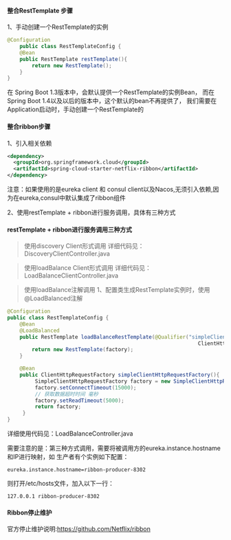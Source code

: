 #### 整合RestTemplate 步骤
1、手动创建一个RestTemplate的实例
```java
@Configuration
    public class RestTemplateConfig {
    @Bean
    public RestTemplate restTemplate(){
        return new RestTemplate();
    }
}
```
在 Spring Boot 1.3版本中，会默认提供一个RestTemplate的实例Bean，
而在 Spring Boot 1.4以及以后的版本中，这个默认的bean不再提供了，
我们需要在Application启动时，手动创建一个RestTemplate的



#### 整合ribbon步骤
1、引入相关依赖
```xml
<dependency>
  <groupId>org.springframework.cloud</groupId>
  <artifactId>spring-cloud-starter-netflix-ribbon</artifactId>
</dependency>
```
注意：如果使用的是eureka client 和 consul client以及Nacos,无须引入依赖,因为在eureka,consul中默认集成了ribbon组件

2、使用restTemplate + ribbon进行服务调用，具体有三种方式
#### restTemplate + ribbon进行服务调用三种方式
> 使用discovery Client形式调用
详细代码见：DiscoveryClientController.java

> 使用loadBalance Client形式调用
详细代码见：LoadBalanceClientController.java

> 使用loadBalance注解调用
1、配置类生成RestTemplate实例时，使用@LoadBalanced注解
```java
@Configuration
public class RestTemplateConfig {
    @Bean
    @LoadBalanced
    public RestTemplate loadBalanceRestTemplate(@Qualifier("simpleClientHttpRequestFactory")
                                                              ClientHttpRequestFactory factory){
        return new RestTemplate(factory);
    }

    @Bean
    public ClientHttpRequestFactory simpleClientHttpRequestFactory(){
         SimpleClientHttpRequestFactory factory = new SimpleClientHttpRequestFactory();
         factory.setConnectTimeout(15000);
         // 获取数据超时时间 毫秒
         factory.setReadTimeout(5000);
         return factory;
     }
}
```
详细使用代码见：LoadBalanceController.java

需要注意的是：第三种方式调用，需要将被调用方的eureka.instance.hostname和IP进行映射，如
生产者有个实例如下配置：
```properties
eureka.instance.hostname=ribbon-producer-8302
```
则打开/etc/hosts文件，加入以下一行：
```shell script
127.0.0.1 ribbon-producer-8302
```


#### Ribbon停止维护
官方停止维护说明:https://github.com/Netflix/ribbon